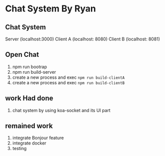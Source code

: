 # Chat System By Ryan

## Chat System

Server (localhost:3000)
Client A (localhost: 8080)
Client B (localhost: 8081)

## Open Chat
1. npm run bootrap
2. npm run build-server
3. create a new process and exec `npm run build-clientA`
4. create a new process and exec `npm run build-clientB`

## work Had done
1. chat system by using koa-socket and its UI part

## remained work
1. integrate Bonjour feature
2. integrate docker
3. testing